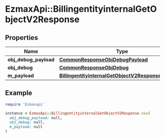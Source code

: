 # EzmaxApi::BillingentityinternalGetObjectV2Response

## Properties

| Name | Type | Description | Notes |
| ---- | ---- | ----------- | ----- |
| **obj_debug_payload** | [**CommonResponseObjDebugPayload**](CommonResponseObjDebugPayload.md) |  |  |
| **obj_debug** | [**CommonResponseObjDebug**](CommonResponseObjDebug.md) |  | [optional] |
| **m_payload** | [**BillingentityinternalGetObjectV2ResponseMPayload**](BillingentityinternalGetObjectV2ResponseMPayload.md) |  |  |

## Example

```ruby
require 'Ezmaxapi'

instance = EzmaxApi::BillingentityinternalGetObjectV2Response.new(
  obj_debug_payload: null,
  obj_debug: null,
  m_payload: null
)
```

